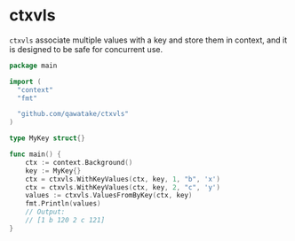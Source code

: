 # ctxvls

`ctxvls` associate multiple values with a key and store them in context, and it is designed to be safe for concurrent use.

```go
package main

import (
  "context"
  "fmt"

  "github.com/qawatake/ctxvls"
)

type MyKey struct{}

func main() {
	ctx := context.Background()
	key := MyKey{}
	ctx = ctxvls.WithKeyValues(ctx, key, 1, "b", 'x')
	ctx = ctxvls.WithKeyValues(ctx, key, 2, "c", 'y')
	values := ctxvls.ValuesFromByKey(ctx, key)
	fmt.Println(values)
	// Output:
	// [1 b 120 2 c 121]
}
```
